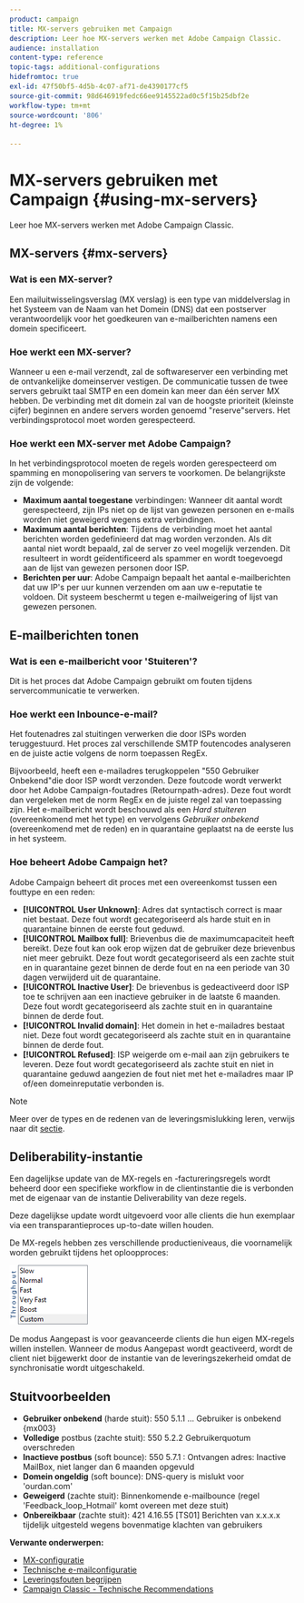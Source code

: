 ```yaml
---
product: campaign
title: MX-servers gebruiken met Campaign
description: Leer hoe MX-servers werken met Adobe Campaign Classic.
audience: installation
content-type: reference
topic-tags: additional-configurations
hidefromtoc: true
exl-id: 47f50bf5-4d5b-4c07-af71-de4390177cf5
source-git-commit: 98d646919fedc66ee9145522ad0c5f15b25dbf2e
workflow-type: tm+mt
source-wordcount: '806'
ht-degree: 1%

---
```


# MX-servers gebruiken met Campaign {#using-mx-servers}

Leer hoe MX-servers werken met Adobe Campaign Classic.

## MX-servers {#mx-servers}

### Wat is een MX-server?

Een mailuitwisselingsverslag (MX verslag) is een type van middelverslag in het Systeem van de Naam van het Domein (DNS) dat een postserver verantwoordelijk voor het goedkeuren van e-mailberichten namens een domein specificeert.

### Hoe werkt een MX-server?

Wanneer u een e-mail verzendt, zal de softwareserver een verbinding met de ontvankelijke domeinserver vestigen. De communicatie tussen de twee servers gebruikt taal SMTP en een domein kan meer dan één server MX hebben. De verbinding met dit domein zal van de hoogste prioriteit (kleinste cijfer) beginnen en andere servers worden genoemd &quot;reserve&quot;servers. Het verbindingsprotocol moet worden gerespecteerd.

### Hoe werkt een MX-server met Adobe Campaign?

In het verbindingsprotocol moeten de regels worden gerespecteerd om spamming en monopolisering van servers te voorkomen. De belangrijkste zijn de volgende:

* **Maximum aantal toegestane** verbindingen: Wanneer dit aantal wordt gerespecteerd, zijn IPs niet op de lijst van gewezen personen en e-mails worden niet geweigerd wegens extra verbindingen.
* **Maximum aantal berichten**: Tijdens de verbinding moet het aantal berichten worden gedefinieerd dat mag worden verzonden. Als dit aantal niet wordt bepaald, zal de server zo veel mogelijk verzenden. Dit resulteert in wordt geïdentificeerd als spammer en wordt toegevoegd aan de lijst van gewezen personen door ISP.
* **Berichten per uur**: Adobe Campaign bepaalt het aantal e-mailberichten dat uw IP&#39;s per uur kunnen verzenden om aan uw e-reputatie te voldoen. Dit systeem beschermt u tegen e-mailweigering of lijst van gewezen personen.

## E-mailberichten tonen

### Wat is een e-mailbericht voor &#39;Stuiteren&#39;?

Dit is het proces dat Adobe Campaign gebruikt om fouten tijdens servercommunicatie te verwerken.

### Hoe werkt een Inbounce-e-mail?

Het foutenadres zal stuitingen verwerken die door ISPs worden teruggestuurd. Het proces zal verschillende SMTP foutencodes analyseren en de juiste actie volgens de norm toepassen RegEx.

Bijvoorbeeld, heeft een e-mailadres terugkoppelen &quot;550 Gebruiker Onbekend&quot;die door ISP wordt verzonden. Deze foutcode wordt verwerkt door het Adobe Campaign-foutadres (Retournpath-adres). Deze fout wordt dan vergeleken met de norm RegEx en de juiste regel zal van toepassing zijn. Het e-mailbericht wordt beschouwd als een *Hard stuiteren* (overeenkomend met het type) en vervolgens *Gebruiker onbekend* (overeenkomend met de reden) en in quarantaine geplaatst na de eerste lus in het systeem.

### Hoe beheert Adobe Campaign het?

Adobe Campaign beheert dit proces met een overeenkomst tussen een fouttype en een reden:

* **[!UICONTROL User Unknown]**: Adres dat syntactisch correct is maar niet bestaat. Deze fout wordt gecategoriseerd als harde stuit en in quarantaine binnen de eerste fout geduwd.
* **[!UICONTROL Mailbox full]**: Brievenbus die de maximumcapaciteit heeft bereikt. Deze fout kan ook erop wijzen dat de gebruiker deze brievenbus niet meer gebruikt. Deze fout wordt gecategoriseerd als een zachte stuit en in quarantaine gezet binnen de derde fout en na een periode van 30 dagen verwijderd uit de quarantaine.
* **[!UICONTROL Inactive User]**: De brievenbus is gedeactiveerd door ISP toe te schrijven aan een inactieve gebruiker in de laatste 6 maanden. Deze fout wordt gecategoriseerd als zachte stuit en in quarantaine binnen de derde fout.
* **[!UICONTROL Invalid domain]**: Het domein in het e-mailadres bestaat niet. Deze fout wordt gecategoriseerd als zachte stuit en in quarantaine binnen de derde fout.
* **[!UICONTROL Refused]**: ISP weigerde om e-mail aan zijn gebruikers te leveren. Deze fout wordt gecategoriseerd als zachte stuit en niet in quarantaine geduwd aangezien de fout niet met het e-mailadres maar IP of/een domeinreputatie verbonden is.

>[!NOTE]
>
>Meer over de types en de redenen van de leveringsmislukking leren, verwijs naar dit [sectie](../../delivery/using/understanding-delivery-failures.md#delivery-failure-types-and-reasons).

## Deliberability-instantie

Een dagelijkse update van de MX-regels en -factureringsregels wordt beheerd door een specifieke workflow in de clientinstantie die is verbonden met de eigenaar van de instantie Deliverability van deze regels.

Deze dagelijkse update wordt uitgevoerd voor alle clients die hun exemplaar via een transparantieproces up-to-date willen houden.

De MX-regels hebben zes verschillende productieniveaus, die voornamelijk worden gebruikt tijdens het oploopproces:

![](assets/mx-rules-throughput.png)

De modus Aangepast is voor geavanceerde clients die hun eigen MX-regels willen instellen. Wanneer de modus Aangepast wordt geactiveerd, wordt de client niet bijgewerkt door de instantie van de leveringszekerheid omdat de synchronisatie wordt uitgeschakeld.

## Stuitvoorbeelden

* **Gebruiker onbekend**  (harde stuit): 550 5.1.1 ... Gebruiker is onbekend {mx003}
* **Volledige**  postbus (zachte stuit): 550 5.2.2 Gebruikerquotum overschreden
* **Inactieve postbus**  (soft bounce): 550 5.7.1 : Ontvangen adres: Inactive MailBox, niet langer dan 6 maanden opgevuld
* **Domein ongeldig**  (soft bounce): DNS-query is mislukt voor &#39;ourdan.com&#39;
* **Geweigerd**  (zachte stuit): Binnenkomende e-mailbounce (regel &#39;Feedback_loop_Hotmail&#39; komt overeen met deze stuit)
* **Onbereikbaar**  (zachte stuit): 421 4.16.55  [TS01] Berichten van x.x.x.x tijdelijk uitgesteld wegens bovenmatige klachten van gebruikers

**Verwante onderwerpen:**
* [MX-configuratie](../../installation/using/email-deliverability.md#mx-configuration)
* [Technische e-mailconfiguratie](../../installation/using/email-deliverability.md)
* [Leveringsfouten begrijpen](../../delivery/using/understanding-delivery-failures.md)
* [Campaign Classic - Technische Recommendations](https://experienceleague.adobe.com/docs/deliverability-learn/deliverability-best-practice-guide/additional-resources/product-specific-resources/campaign/acc-technical-recommendations.html)

